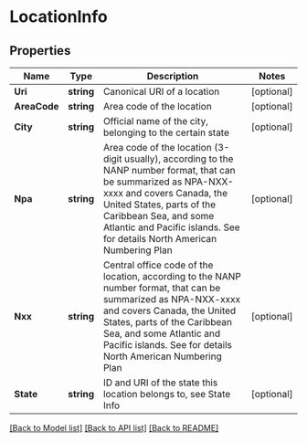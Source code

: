 # LocationInfo

## Properties

Name | Type | Description | Notes
------------ | ------------- | ------------- | -------------
**Uri** | **string** | Canonical URI of a location | [optional] 
**AreaCode** | **string** | Area code of the location | [optional] 
**City** | **string** | Official name of the city, belonging to the certain state | [optional] 
**Npa** | **string** | Area code of the location (3-digit usually), according to the NANP number format, that can be summarized as NPA-NXX-xxxx and covers Canada, the United States, parts of the Caribbean Sea, and some Atlantic and Pacific islands. See for details North American Numbering Plan | [optional] 
**Nxx** | **string** | Central office code of the location, according to the NANP number format, that can be summarized as NPA-NXX-xxxx and covers Canada, the United States, parts of the Caribbean Sea, and some Atlantic and Pacific islands. See for details North American Numbering Plan | [optional] 
**State** | **string** | ID and URI of the state this location belongs to, see State Info | [optional] 

[[Back to Model list]](../README.md#documentation-for-models) [[Back to API list]](../README.md#documentation-for-api-endpoints) [[Back to README]](../README.md)


